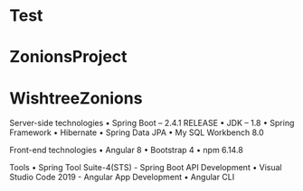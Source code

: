 # Test
# ZonionsProject
# WishtreeZonions
Server-side technologies • Spring Boot – 2.4.1 RELEASE • JDK – 1.8 • Spring Framework • Hibernate • Spring Data JPA • My SQL Workbench 8.0

Front-end technologies • Angular 8 • Bootstrap 4 • npm 6.14.8

Tools • Spring Tool Suite-4(STS) - Spring Boot API Development • Visual Studio Code 2019 - Angular App Development • Angular CLI


